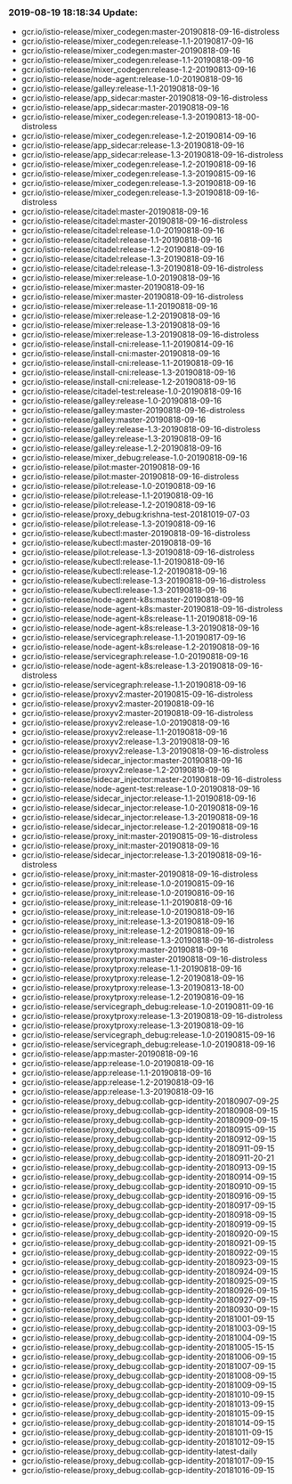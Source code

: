### 2019-08-19 18:18:34 Update:

- gcr.io/istio-release/mixer_codegen:master-20190818-09-16-distroless
- gcr.io/istio-release/mixer_codegen:release-1.1-20190817-09-16
- gcr.io/istio-release/mixer_codegen:master-20190818-09-16
- gcr.io/istio-release/mixer_codegen:release-1.1-20190818-09-16
- gcr.io/istio-release/mixer_codegen:release-1.2-20190813-09-16
- gcr.io/istio-release/node-agent:release-1.0-20190818-09-16
- gcr.io/istio-release/galley:release-1.1-20190818-09-16
- gcr.io/istio-release/app_sidecar:master-20190818-09-16-distroless
- gcr.io/istio-release/app_sidecar:master-20190818-09-16
- gcr.io/istio-release/mixer_codegen:release-1.3-20190813-18-00-distroless
- gcr.io/istio-release/mixer_codegen:release-1.2-20190814-09-16
- gcr.io/istio-release/app_sidecar:release-1.3-20190818-09-16
- gcr.io/istio-release/app_sidecar:release-1.3-20190818-09-16-distroless
- gcr.io/istio-release/mixer_codegen:release-1.2-20190818-09-16
- gcr.io/istio-release/mixer_codegen:release-1.3-20190815-09-16
- gcr.io/istio-release/mixer_codegen:release-1.3-20190818-09-16
- gcr.io/istio-release/mixer_codegen:release-1.3-20190818-09-16-distroless
- gcr.io/istio-release/citadel:master-20190818-09-16
- gcr.io/istio-release/citadel:master-20190818-09-16-distroless
- gcr.io/istio-release/citadel:release-1.0-20190818-09-16
- gcr.io/istio-release/citadel:release-1.1-20190818-09-16
- gcr.io/istio-release/citadel:release-1.2-20190818-09-16
- gcr.io/istio-release/citadel:release-1.3-20190818-09-16
- gcr.io/istio-release/citadel:release-1.3-20190818-09-16-distroless
- gcr.io/istio-release/mixer:release-1.0-20190818-09-16
- gcr.io/istio-release/mixer:master-20190818-09-16
- gcr.io/istio-release/mixer:master-20190818-09-16-distroless
- gcr.io/istio-release/mixer:release-1.1-20190818-09-16
- gcr.io/istio-release/mixer:release-1.2-20190818-09-16
- gcr.io/istio-release/mixer:release-1.3-20190818-09-16
- gcr.io/istio-release/mixer:release-1.3-20190818-09-16-distroless
- gcr.io/istio-release/install-cni:release-1.1-20190814-09-16
- gcr.io/istio-release/install-cni:master-20190818-09-16
- gcr.io/istio-release/install-cni:release-1.1-20190818-09-16
- gcr.io/istio-release/install-cni:release-1.3-20190818-09-16
- gcr.io/istio-release/install-cni:release-1.2-20190818-09-16
- gcr.io/istio-release/citadel-test:release-1.0-20190818-09-16
- gcr.io/istio-release/galley:release-1.0-20190818-09-16
- gcr.io/istio-release/galley:master-20190818-09-16-distroless
- gcr.io/istio-release/galley:master-20190818-09-16
- gcr.io/istio-release/galley:release-1.3-20190818-09-16-distroless
- gcr.io/istio-release/galley:release-1.3-20190818-09-16
- gcr.io/istio-release/galley:release-1.2-20190818-09-16
- gcr.io/istio-release/mixer_debug:release-1.0-20190818-09-16
- gcr.io/istio-release/pilot:master-20190818-09-16
- gcr.io/istio-release/pilot:master-20190818-09-16-distroless
- gcr.io/istio-release/pilot:release-1.0-20190818-09-16
- gcr.io/istio-release/pilot:release-1.1-20190818-09-16
- gcr.io/istio-release/pilot:release-1.2-20190818-09-16
- gcr.io/istio-release/proxy_debug:krishna-test-20181019-07-03
- gcr.io/istio-release/pilot:release-1.3-20190818-09-16
- gcr.io/istio-release/kubectl:master-20190818-09-16-distroless
- gcr.io/istio-release/kubectl:master-20190818-09-16
- gcr.io/istio-release/pilot:release-1.3-20190818-09-16-distroless
- gcr.io/istio-release/kubectl:release-1.1-20190818-09-16
- gcr.io/istio-release/kubectl:release-1.2-20190818-09-16
- gcr.io/istio-release/kubectl:release-1.3-20190818-09-16-distroless
- gcr.io/istio-release/kubectl:release-1.3-20190818-09-16
- gcr.io/istio-release/node-agent-k8s:master-20190818-09-16
- gcr.io/istio-release/node-agent-k8s:master-20190818-09-16-distroless
- gcr.io/istio-release/node-agent-k8s:release-1.1-20190818-09-16
- gcr.io/istio-release/node-agent-k8s:release-1.3-20190818-09-16
- gcr.io/istio-release/servicegraph:release-1.1-20190817-09-16
- gcr.io/istio-release/node-agent-k8s:release-1.2-20190818-09-16
- gcr.io/istio-release/servicegraph:release-1.0-20190818-09-16
- gcr.io/istio-release/node-agent-k8s:release-1.3-20190818-09-16-distroless
- gcr.io/istio-release/servicegraph:release-1.1-20190818-09-16
- gcr.io/istio-release/proxyv2:master-20190815-09-16-distroless
- gcr.io/istio-release/proxyv2:master-20190818-09-16
- gcr.io/istio-release/proxyv2:master-20190818-09-16-distroless
- gcr.io/istio-release/proxyv2:release-1.0-20190818-09-16
- gcr.io/istio-release/proxyv2:release-1.1-20190818-09-16
- gcr.io/istio-release/proxyv2:release-1.3-20190818-09-16
- gcr.io/istio-release/proxyv2:release-1.3-20190818-09-16-distroless
- gcr.io/istio-release/sidecar_injector:master-20190818-09-16
- gcr.io/istio-release/proxyv2:release-1.2-20190818-09-16
- gcr.io/istio-release/sidecar_injector:master-20190818-09-16-distroless
- gcr.io/istio-release/node-agent-test:release-1.0-20190818-09-16
- gcr.io/istio-release/sidecar_injector:release-1.1-20190818-09-16
- gcr.io/istio-release/sidecar_injector:release-1.0-20190818-09-16
- gcr.io/istio-release/sidecar_injector:release-1.3-20190818-09-16
- gcr.io/istio-release/sidecar_injector:release-1.2-20190818-09-16
- gcr.io/istio-release/proxy_init:master-20190815-09-16-distroless
- gcr.io/istio-release/proxy_init:master-20190818-09-16
- gcr.io/istio-release/sidecar_injector:release-1.3-20190818-09-16-distroless
- gcr.io/istio-release/proxy_init:master-20190818-09-16-distroless
- gcr.io/istio-release/proxy_init:release-1.0-20190815-09-16
- gcr.io/istio-release/proxy_init:release-1.0-20190816-09-16
- gcr.io/istio-release/proxy_init:release-1.1-20190818-09-16
- gcr.io/istio-release/proxy_init:release-1.0-20190818-09-16
- gcr.io/istio-release/proxy_init:release-1.3-20190818-09-16
- gcr.io/istio-release/proxy_init:release-1.2-20190818-09-16
- gcr.io/istio-release/proxy_init:release-1.3-20190818-09-16-distroless
- gcr.io/istio-release/proxytproxy:master-20190818-09-16
- gcr.io/istio-release/proxytproxy:master-20190818-09-16-distroless
- gcr.io/istio-release/proxytproxy:release-1.1-20190818-09-16
- gcr.io/istio-release/proxytproxy:release-1.2-20190818-09-16
- gcr.io/istio-release/proxytproxy:release-1.3-20190813-18-00
- gcr.io/istio-release/proxytproxy:release-1.2-20190816-09-16
- gcr.io/istio-release/servicegraph_debug:release-1.0-20190811-09-16
- gcr.io/istio-release/proxytproxy:release-1.3-20190818-09-16-distroless
- gcr.io/istio-release/proxytproxy:release-1.3-20190818-09-16
- gcr.io/istio-release/servicegraph_debug:release-1.0-20190815-09-16
- gcr.io/istio-release/servicegraph_debug:release-1.0-20190818-09-16
- gcr.io/istio-release/app:master-20190818-09-16
- gcr.io/istio-release/app:release-1.0-20190818-09-16
- gcr.io/istio-release/app:release-1.1-20190818-09-16
- gcr.io/istio-release/app:release-1.2-20190818-09-16
- gcr.io/istio-release/app:release-1.3-20190818-09-16
- gcr.io/istio-release/proxy_debug:collab-gcp-identity-20180907-09-25
- gcr.io/istio-release/proxy_debug:collab-gcp-identity-20180908-09-15
- gcr.io/istio-release/proxy_debug:collab-gcp-identity-20180909-09-15
- gcr.io/istio-release/proxy_debug:collab-gcp-identity-20180915-09-15
- gcr.io/istio-release/proxy_debug:collab-gcp-identity-20180912-09-15
- gcr.io/istio-release/proxy_debug:collab-gcp-identity-20180911-09-15
- gcr.io/istio-release/proxy_debug:collab-gcp-identity-20180911-20-21
- gcr.io/istio-release/proxy_debug:collab-gcp-identity-20180913-09-15
- gcr.io/istio-release/proxy_debug:collab-gcp-identity-20180914-09-15
- gcr.io/istio-release/proxy_debug:collab-gcp-identity-20180910-09-15
- gcr.io/istio-release/proxy_debug:collab-gcp-identity-20180916-09-15
- gcr.io/istio-release/proxy_debug:collab-gcp-identity-20180917-09-15
- gcr.io/istio-release/proxy_debug:collab-gcp-identity-20180918-09-15
- gcr.io/istio-release/proxy_debug:collab-gcp-identity-20180919-09-15
- gcr.io/istio-release/proxy_debug:collab-gcp-identity-20180920-09-15
- gcr.io/istio-release/proxy_debug:collab-gcp-identity-20180921-09-15
- gcr.io/istio-release/proxy_debug:collab-gcp-identity-20180922-09-15
- gcr.io/istio-release/proxy_debug:collab-gcp-identity-20180923-09-15
- gcr.io/istio-release/proxy_debug:collab-gcp-identity-20180924-09-15
- gcr.io/istio-release/proxy_debug:collab-gcp-identity-20180925-09-15
- gcr.io/istio-release/proxy_debug:collab-gcp-identity-20180926-09-15
- gcr.io/istio-release/proxy_debug:collab-gcp-identity-20180927-09-15
- gcr.io/istio-release/proxy_debug:collab-gcp-identity-20180930-09-15
- gcr.io/istio-release/proxy_debug:collab-gcp-identity-20181001-09-15
- gcr.io/istio-release/proxy_debug:collab-gcp-identity-20181003-09-15
- gcr.io/istio-release/proxy_debug:collab-gcp-identity-20181004-09-15
- gcr.io/istio-release/proxy_debug:collab-gcp-identity-20181005-15-15
- gcr.io/istio-release/proxy_debug:collab-gcp-identity-20181006-09-15
- gcr.io/istio-release/proxy_debug:collab-gcp-identity-20181007-09-15
- gcr.io/istio-release/proxy_debug:collab-gcp-identity-20181008-09-15
- gcr.io/istio-release/proxy_debug:collab-gcp-identity-20181009-09-15
- gcr.io/istio-release/proxy_debug:collab-gcp-identity-20181010-09-15
- gcr.io/istio-release/proxy_debug:collab-gcp-identity-20181013-09-15
- gcr.io/istio-release/proxy_debug:collab-gcp-identity-20181015-09-15
- gcr.io/istio-release/proxy_debug:collab-gcp-identity-20181014-09-15
- gcr.io/istio-release/proxy_debug:collab-gcp-identity-20181011-09-15
- gcr.io/istio-release/proxy_debug:collab-gcp-identity-20181012-09-15
- gcr.io/istio-release/proxy_debug:collab-gcp-identity-latest-daily
- gcr.io/istio-release/proxy_debug:collab-gcp-identity-20181017-09-15
- gcr.io/istio-release/proxy_debug:collab-gcp-identity-20181016-09-15
